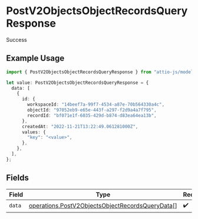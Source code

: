 # PostV2ObjectsObjectRecordsQueryResponse

Success

## Example Usage

```typescript
import { PostV2ObjectsObjectRecordsQueryResponse } from "attio-js/models/operations/postv2objectsobjectrecordsquery.js";

let value: PostV2ObjectsObjectRecordsQueryResponse = {
  data: [
    {
      id: {
        workspaceId: "14beef7a-99f7-4534-a87e-70b564330a4c",
        objectId: "97052eb9-e65e-443f-a297-f2d9a4a7f795",
        recordId: "bf071e1f-6035-429d-b874-d83ea64ea13b",
      },
      createdAt: "2022-11-21T13:22:49.061281000Z",
      values: {
        "key": "<value>",
      },
    },
  ],
};
```

## Fields

| Field                                                                                                              | Type                                                                                                               | Required                                                                                                           | Description                                                                                                        |
| ------------------------------------------------------------------------------------------------------------------ | ------------------------------------------------------------------------------------------------------------------ | ------------------------------------------------------------------------------------------------------------------ | ------------------------------------------------------------------------------------------------------------------ |
| `data`                                                                                                             | [operations.PostV2ObjectsObjectRecordsQueryData](../../models/operations/postv2objectsobjectrecordsquerydata.md)[] | :heavy_check_mark:                                                                                                 | N/A                                                                                                                |